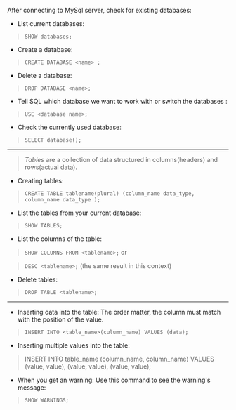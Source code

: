 After connecting to MySql server, check for existing databases:

* List current databases: 

> `SHOW databases;` 

* Create a database:

> `CREATE DATABASE <name> ;` 

* Delete a database:

> `DROP DATABASE <name>;`

* Tell SQL which database we want to work with or switch the databases :

> `USE <database name>;`

* Check the currently used database:

> `SELECT database();`

---

> *Tables* are a collection of data structured in columns(headers) and rows(actual data).

* Creating tables:

> `CREATE TABLE tablename(plural) (column_name data_type, column_name data_type );`

* List the tables from your current database:

> `SHOW TABLES;`

* List the columns of the table:

> `SHOW COLUMNS FROM <tablename>;` or

> `DESC <tablename>;` (the same result in this context)

* Delete tables:

> `DROP TABLE <tablename>;` 

---

* Inserting data into the table:
The order matter, the column must match with the position of the value.

> `INSERT INTO <table_name>(culumn_name) VALUES (data);`

* Inserting multiple values into the table:

> INSERT INTO table_name 
            (column_name, column_name) 
VALUES      (value, value), 
            (value, value), 
            (value, value);

* When you get an warning:
Use this command to see the warning's message:

> `SHOW WARNINGS;`